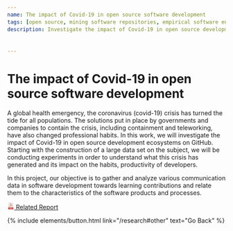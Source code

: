 ```yaml
---
name: The impact of Covid-19 in open source software development
tags: [open source, mining software repositories, empirical software engineering]
description: Investigate the impact of Covid-19 in open source development ecosystems on GitHub. Starting with the construction of a large data set on the subject, we will be conducting experiments in order to understand what this crisis has generated and its impact on the habits, productivity of developers.


---
```



# The impact of Covid-19 in open source software development

A global health emergency, the coronavirus (covid-19) crisis has turned the tide for all populations. The solutions put in place by governments and companies to contain the crisis, including containment and teleworking, have also changed professional habits. In this work, we will investigate the impact of Covid-19 in open source development ecosystems on GitHub. Starting with the construction of a large data set on the subject, we will be conducting experiments in order to understand what this crisis has generated and its impact on the habits, productivity of developers.

In this project, our objective is to gather and analyze various communication data in software development towards learning contributions and relate them to the characteristics of the software products and processes. 


<a href="https://pure.sabanciuniv.edu/sites/pure.sabanciuniv.edu/files/pure-reports/the-impact-of-covid-19-in-open-source-software-development.pdf" target="_blank"> <img src="/img/icons/pdf.svg" style="height: 16px; margin: auto; display: inline;"> Related Report </a>



<p class="text-center">
{% include elements/button.html link="/research#other" text="Go Back" %}
</p>
